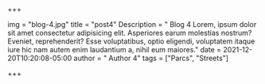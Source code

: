 +++

img = "blog-4.jpg"
title = "post4"
Description = " Blog 4 Lorem, ipsum dolor sit amet consectetur adipisicing elit. Asperiores earum molestias nostrum? Eveniet, reprehenderit? Esse voluptatibus, optio eligendi, voluptatem itaque iure hic nam autem enim laudantium a, nihil eum maiores."
date = 2021-12-20T10:20:08-05:00 
author = " Author 4"
tags = ["Parcs", "Streets"]

+++